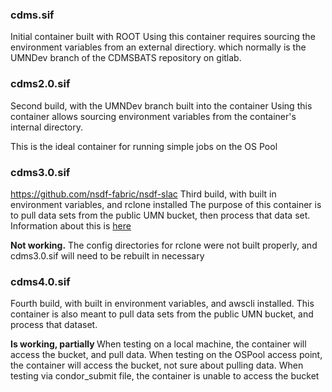 ### cdms.sif
Initial container built with ROOT
Using this container requires sourcing the environment variables from an external directiory. which normally is the UMNDev branch of the CDMSBATS repository on gitlab.

### cdms2.0.sif
Second build, with the UMNDev branch built into the container
Using this container allows sourcing environment variables from the container's internal directory.

This is the ideal container for running simple jobs on the OS Pool

### cdms3.0.sif 
https://github.com/nsdf-fabric/nsdf-slac
Third build, with built in environment variables, and rclone installed
The purpose of this container is to pull data sets from the public UMN bucket, then process that data set.
Information about this is [here]()

<b>Not working.</b>
The config directories for rclone were not built properly, and cdms3.0.sif will need to be rebuilt in necessary

### cdms4.0.sif
Fourth build, with built in environment variables, and awscli installed.
This container is also meant to pull data sets from the public UMN bucket, and process that dataset. 

<b> Is working, partially </b>
When testing on a local machine, the container will access the bucket, and pull data. 
When testing on the OSPool access point, the container will access the bucket, not sure about pulling data.
When testing via condor_submit file, the container is unable to access the bucket
